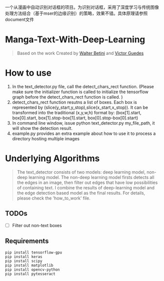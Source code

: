 
一个从漫画中自动识别对话框的项目。为识别对话框，采用了深度学习与传统图像处理方法结合（基于mser的边缘识别）的策略，效果不错。具体原理请参照document文件
# Manga-Text-With-Deep-Learning

>  Based on the work Created by [Walter Betini](https://github.com/walterBSG) and [Victor Guedes](https://github.com/VictorGuedes)

# How to use

 1. In the text_detector.py file, call the detect_chars_rect function. (Please make sure the initializer function is called to initialize the tensorflow graph before the detect_chars_rect function is called. )
 2. detect_chars_rect function resutns a list of boxes. Each box is represented by (slice(y_start,y_stop),slice(x_start,x_stop)).  It can be transformed into the traditional (x,y,w,h) format by: (box[1].start, box[0].start, box[1].stop-box[1].start, box[0].stop-box[0].start)
 3.  In command line window, issue python text_detector.py my_file_path, it will show the detection result.
 4. example.py provides an extra example about how to use it to process a directory hosting multiple images


 #  Underlying Algorithms
 > The text_detector consists of two models: deep learning model, non-deep learning model. The non-deep learning model firsts detects all the edges in an image, then filter out edges that have low possibilities of containing text. I combine the results of deep-learning model and the edge detection based model as the final results.  For details, please check the 'how_to_work' file.


## TODOs
- [ ] Filter out  non-text boxes

## Requirements
  ```
pip install tensorflow-gpu
pip install keras
pip install scipy
pip install matplotlib
pip install opencv-python
pip install pytesseract
```

